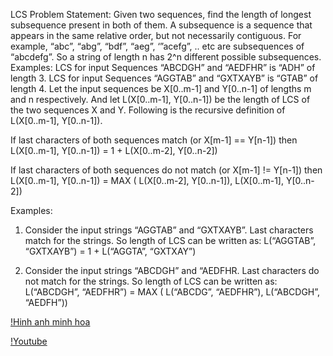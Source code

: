LCS Problem Statement: Given two sequences, find the length of longest subsequence present in both of them. 
A subsequence is a sequence that appears in the same relative order, but not necessarily contiguous. 
For example, “abc”, “abg”, “bdf”, “aeg”, ‘”acefg”, .. etc are subsequences of “abcdefg”. 
So a string of length n has 2^n different possible subsequences.
Examples:
LCS for input Sequences “ABCDGH” and “AEDFHR” is “ADH” of length 3.
LCS for input Sequences “AGGTAB” and “GXTXAYB” is “GTAB” of length 4.
Let the input sequences be X[0..m-1] and Y[0..n-1] of lengths m and n respectively. 
And let L(X[0..m-1], Y[0..n-1]) be the length of LCS of the two sequences X and Y. 
Following is the recursive definition of L(X[0..m-1], Y[0..n-1]).

If last characters of both sequences match (or X[m-1] == Y[n-1]) then
L(X[0..m-1], Y[0..n-1]) = 1 + L(X[0..m-2], Y[0..n-2])

If last characters of both sequences do not match (or X[m-1] != Y[n-1]) then
L(X[0..m-1], Y[0..n-1]) = MAX ( L(X[0..m-2], Y[0..n-1]), L(X[0..m-1], Y[0..n-2])

Examples:
1) Consider the input strings “AGGTAB” and “GXTXAYB”. Last characters match for the strings. 
So length of LCS can be written as: 
L(“AGGTAB”, “GXTXAYB”) = 1 + L(“AGGTA”, “GXTXAY”)

2) Consider the input strings “ABCDGH” and “AEDFHR. 
Last characters do not match for the strings. So length of LCS can be written as:
L(“ABCDGH”, “AEDFHR”) = MAX ( L(“ABCDG”, “AEDFHR”), L(“ABCDGH”, “AEDFH”))

[!Hinh anh minh hoa](https://www.tutorialspoint.com/design_and_analysis_of_algorithms/images/lcs.jpg)

[!Youtube](https://youtu.be/HgUOWB0StNE)
